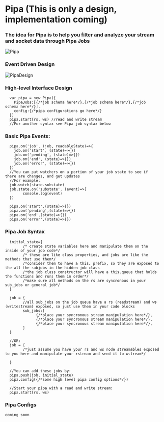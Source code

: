 # Pipa (This is only a design, implementation coming)

### The idea for Pipa is to help you filter and analyze your stream and socket data through Pipa Jobs

![Pipa](https://user-images.githubusercontent.com/107733608/176090657-2232998e-67d9-47bc-afdd-0328bfb43868.jpg)


### Event Driven Design
![PipaDesign](https://user-images.githubusercontent.com/107733608/176090627-ea11de3a-524f-4c9b-85c9-3948500495d6.jpg)


### High-level Interface Design
      var pipa = new Pipa({
        PipaJobs:[{/*job schema here*/},{/*job schema here*/},{/*job schema here*/}],
        config:{/*pipa configurations go here*/}
      })
      pipa.start(rs, ws) //read and write stream
      //For another syntax see Pipa job syntax below
      
      
      
### Basic Pipa Events:
      pipa.on('job', (job, readableState)=>{
        job.on('start', (state)=>{})
        job.on('pending', (state)=>{})
        job.on('end', (state)=>{})
        job.on('error', (state)=>{})
      })
      //You can put watchers on a portion of your job state to see if there are changes, and get updates
      //For example:
      job.watch(state.substate)
      job.state.on('substate', (event)=>{
            console.log(event)
      })

      pipa.on('start',(state)=>{})
      pipa.on('pending',(state)=>{})
      pipa.on('end',(state)=>{})
      pipa.on('error',(state)=>{})

### Pipa Job Syntax
      initial_state={
            /* create state variables here and manipulate them on the inside of your job code*/
            /* these are like class properties, and jobs are like the methods that use them*/
            /*consider them to have a this. prefix, so they are exposed to the all the subjobs in the hidden job class
            /*the job class constructor will have a this.queue that holds the functions and runs them in order*/
            /*make sure all methods on the rs are syncronous in your sub_jobs or general job*/
      }

      job = {
            //all sub_jobs on the job queue have a rs (readstream) and ws (writestream) exposed, so just use them in your code blocks
            sub_jobs:[
                  {/*place your syncronous stream manipulation here*/},
                  {/*place your syncronous stream manipulation here*/},
                  {/*place your syncronous stream manipulation here*/},
            ]
      }
      
      //OR:
      job = {
            /*just assume you have your rs and ws node streamables exposed to you here and manipulate your rstream and send it to wstream*/
      
      }
      
      //You can add these jobs by:
      pipa.push(job, initial_state)
      pipa.config({/*some high level pipa config options*/})
      
      //Start your pipa with a read and write stream:
      pipa.start(rs, ws)


### Pipa Configs
    coming soon
